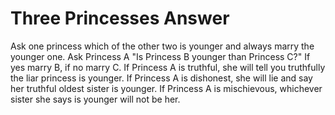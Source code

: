 # Three Princesses Answer

Ask one princess which of the other two is younger and always marry the younger one.
Ask Princess A "Is Princess B younger than Princess C?" If yes marry B, if no marry C.
If Princess A is truthful, she will tell you truthfully the liar princess is younger.
If Princess A is dishonest, she will lie and say her truthful oldest sister is younger.
If Princess A is mischievous, whichever sister she says is younger will not be her.
